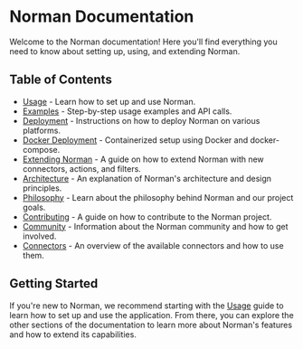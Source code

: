 # Norman Documentation

Welcome to the Norman documentation! Here you'll find everything you need to know about setting up, using, and extending Norman.

## Table of Contents

- [Usage](usage.md) - Learn how to set up and use Norman.
- [Examples](examples.md) - Step-by-step usage examples and API calls.
- [Deployment](deployment.md) - Instructions on how to deploy Norman on various platforms.
- [Docker Deployment](docker.md) - Containerized setup using Docker and docker-compose.
- [Extending Norman](extending.md) - A guide on how to extend Norman with new connectors, actions, and filters.
- [Architecture](architecture.md) - An explanation of Norman's architecture and design principles.
- [Philosophy](philosophy.md) - Learn about the philosophy behind Norman and our project goals.
- [Contributing](../contributing.md) - A guide on how to contribute to the Norman project.
- [Community](community.md) - Information about the Norman community and how to get involved.
- [Connectors](connectors.md) - An overview of the available connectors and how to use them.

## Getting Started

If you're new to Norman, we recommend starting with the [Usage](usage.md) guide to learn how to set up and use the application. From there, you can explore the other sections of the documentation to learn more about Norman's features and how to extend its capabilities.

